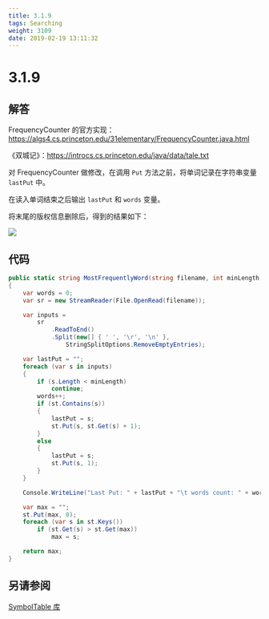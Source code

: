 ```yaml
---
title: 3.1.9
tags: Searching
weight: 3109
date: 2019-02-19 13:11:32
---
```


# 3.1.9


## 解答

FrequencyCounter 的官方实现：<https://algs4.cs.princeton.edu/31elementary/FrequencyCounter.java.html>

《双城记》：<https://introcs.cs.princeton.edu/java/data/tale.txt>

对 FrequencyCounter 做修改，在调用 `Put` 方法之前，将单词记录在字符串变量 `lastPut` 中。

在读入单词结束之后输出 `lastPut` 和 `words` 变量。

将末尾的版权信息删除后，得到的结果如下：

![](/resources/3-1-9/1.png)

## 代码

```csharp
public static string MostFrequentlyWord(string filename, int minLength, ISt<string, int> st)
{
    var words = 0;
    var sr = new StreamReader(File.OpenRead(filename));

    var inputs = 
        sr
            .ReadToEnd()
            .Split(new[] { ' ', '\r', '\n' }, 
                StringSplitOptions.RemoveEmptyEntries);

    var lastPut = "";
    foreach (var s in inputs)
    {
        if (s.Length < minLength)
            continue;
        words++;
        if (st.Contains(s))
        {
            lastPut = s;
            st.Put(s, st.Get(s) + 1);
        }
        else
        {
            lastPut = s;
            st.Put(s, 1);
        }
    }

    Console.WriteLine("Last Put: " + lastPut + "\t words count: " + words);

    var max = "";
    st.Put(max, 0);
    foreach (var s in st.Keys())
        if (st.Get(s) > st.Get(max))
            max = s;

    return max;
}
```

## 另请参阅

[SymbolTable 库](https://github.com/ikesnowy/Algorithms-4th-Edition-in-Csharp/tree/master/3%20Searching/3.1/SymbolTable)
